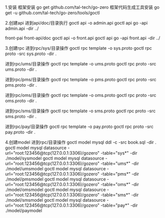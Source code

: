 1.安装
框架安装 go get github.com/tal-tech/go-zero
框架代码生成工具安装 go get -u github.com/tal-tech/go-zero/tools/goctl

2.创建api
进到api/doc/目录执行
goctl api -o admin.api
goctl api go -api admin.api -dir ../

front-pai
front-api/doc
goctl api -o front.api
goctl api go -api front.api -dir ../

3.创建rpc
进到rpc/sys/目录操作
goctl rpc template -o sys.proto
goctl rpc proto -src sys.proto -dir .

进到rpc/ums/目录操作
goctl rpc template -o ums.proto
goctl rpc proto -src ums.proto -dir .

进到rpc/pms/目录操作
goctl rpc template -o pms.proto
goctl rpc proto -src pms.proto -dir .

进到rpc/oms/目录操作
goctl rpc template -o oms.proto
goctl rpc proto -src oms.proto -dir .

进到rpc/sms/目录操作
goctl rpc template -o sms.proto
goctl rpc proto -src sms.proto -dir .

进到rpc/pay/目录操作
goctl rpc template -o pay.proto
goctl rpc proto -src pay.proto -dir .

4.创建model
进到rpc/目录操作
goctl model mysql ddl -c -src book.sql -dir .
goctl model mysql datasource -url="root:123456@tcp(127.0.0.1:3306)/gozero" -table="sys*" -dir ./model/sysmodel
goctl model mysql datasource -url="root:123456@tcp(127.0.0.1:3306)/gozero" -table="ums*" -dir ./model/umsmodel
goctl model mysql datasource -url="root:123456@tcp(127.0.0.1:3306)/gozero" -table="pms*" -dir ./model/pmsmodel
goctl model mysql datasource -url="root:123456@tcp(127.0.0.1:3306)/gozero" -table="oms*" -dir ./model/omsmodel
goctl model mysql datasource -url="root:123456@tcp(127.0.0.1:3306)/gozero" -table="sms*" -dir ./model/smsmodel
goctl model mysql datasource -url="root:123456@tcp(127.0.0.1:3306)/gozero" -table="pay*" -dir ./model/paymodel
